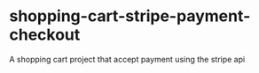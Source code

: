 # shopping-cart-stripe-payment-checkout
A shopping cart project that accept payment using the stripe api
